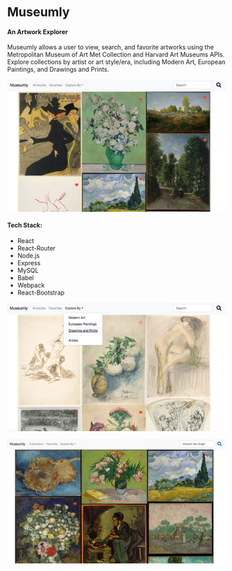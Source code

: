 # Museumly

#### An Artwork Explorer

Museumly allows a user to view, search, and favorite artworks using the Metropolitan Museum of Art Met Collection and Harvard Art Museums APIs. Explore collections by artist or art style/era, including Modern Art, European Paintings, and Drawings and Prints.

![](ScreenShot2.png)

#### Tech Stack:

- React
- React-Router
- Node.js
- Express
- MySQL
- Babel
- Webpack
- React-Bootstrap

![](ScreenShot1.png)

![](ScreenShot3.png)
